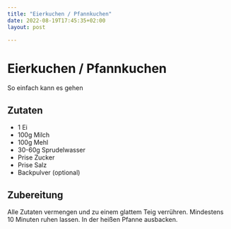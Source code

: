 ```yaml
---
title: "Eierkuchen / Pfannkuchen"
date: 2022-08-19T17:45:35+02:00
layout: post

---
```


# Eierkuchen / Pfannkuchen

So einfach kann es gehen

## Zutaten

* 1 Ei
* 100g Milch
* 100g Mehl
* 30-60g Sprudelwasser
* Prise Zucker
* Prise Salz
* Backpulver (optional)

## Zubereitung

Alle Zutaten vermengen und zu einem glattem Teig verrühren. Mindestens 10 Minuten ruhen lassen. In der heißen Pfanne ausbacken.
